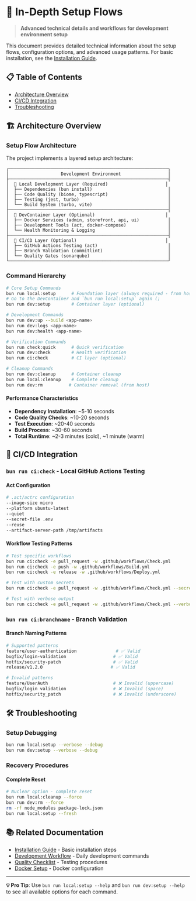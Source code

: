 # 🔧 In-Depth Setup Flows

> **Advanced technical details and workflows for development environment setup**

This document provides detailed technical information about the setup flows, configuration options, and advanced usage patterns. For basic installation, see the [Installation Guide](./1_INSTALLATION_GUIDE.md).

## 📋 Table of Contents

- [Architecture Overview](#-architecture-overview)
- [CI/CD Integration](#-cicd-integration)
- [Troubleshooting](#-troubleshooting)

## 🏗️ Architecture Overview

### **Setup Flow Architecture**

The project implements a layered setup architecture:

```
┌─────────────────────────────────────────────────────────────┐
│                    Development Environment                  │
├─────────────────────────────────────────────────────────────┤
│  🔧 Local Development Layer (Required)                      │
│  ├── Dependencies (bun install)                             │
│  ├── Code Quality (biome, typescript)                       │
│  ├── Testing (jest, turbo)                                  │
│  └── Build System (turbo, vite)                             │
├─────────────────────────────────────────────────────────────┤
│  🐳 DevContainer Layer (Optional)                           │
│  ├── Docker Services (admin, storefront, api, ui)           │
│  ├── Development Tools (act, docker-compose)                │
│  └── Health Monitoring & Logging                            │
├─────────────────────────────────────────────────────────────┤
│  🎯 CI/CD Layer (Optional)                                  │
│  ├── GitHub Actions Testing (act)                           │
│  ├── Branch Validation (commitlint)                         │
│  └── Quality Gates (sonarqube)                              │
└─────────────────────────────────────────────────────────────┘
```

### **Command Hierarchy**

```bash
# Core Setup Commands
bun run local:setup      # Foundation layer (always required - from host)
# Go to the DevContainer and `bun run local:setup` again (;
bun run dev:setup        # Container layer (optional)

# Development Commands
bun run dev:up --build <app-name>
bun run dev:logs <app-name>
bun run dev:health <app-name>

# Verification Commands
bun run check:quick      # Quick verification
bun run dev:check        # Health verification
bun run ci:check         # CI layer (optional)

# Cleanup Commands
bun run dev:cleanup      # Container cleanup
bun run local:cleanup    # Complete cleanup
bun run dev:rm          # Container removal (from host)
```

#### **Performance Characteristics**
- **Dependency Installation**: ~5-10 seconds
- **Code Quality Checks**: ~10-20 seconds
- **Test Execution**: ~20-40 seconds
- **Build Process**: ~30-60 seconds
- **Total Runtime**: ~2-3 minutes (cold), ~1 minute (warm)

## 🔄 CI/CD Integration

### **`bun run ci:check` - Local GitHub Actions Testing**

#### **Act Configuration**
```bash
# .act/actrc configuration
--image-size micro
--platform ubuntu-latest
--quiet
--secret-file .env
--reuse
--artifact-server-path /tmp/artifacts
```

#### **Workflow Testing Patterns**
```bash
# Test specific workflows
bun run ci:check -e pull_request -w .github/workflows/Check.yml
bun run ci:check -e push -w .github/workflows/Build.yml
bun run ci:check -e release -w .github/workflows/Deploy.yml

# Test with custom secrets
bun run ci:check -e pull_request -w .github/workflows/Check.yml --secret-file .env.local

# Test with verbose output
bun run ci:check -e pull_request -w .github/workflows/Check.yml --verbose
```

### **`bun run ci:branchname` - Branch Validation**

#### **Branch Naming Patterns**
```bash
# Supported patterns
feature/user-authentication               # ✅ Valid
bugfix/login-validation                  # ✅ Valid
hotfix/security-patch                    # ✅ Valid
release/v1.2.0                          # ✅ Valid

# Invalid patterns
feature/UserAuth                         # ❌ Invalid (uppercase)
bugfix/login validation                  # ❌ Invalid (space)
hotfix/security_patch                    # ❌ Invalid (underscore)
```

## 🛠️ Troubleshooting

### **Setup Debugging**
```bash
bun run local:setup --verbose --debug
bun run dev:setup --verbose --debug
```

### **Recovery Procedures**

#### **Complete Reset**
```bash
# Nuclear option - complete reset
bun run local:cleanup --force
bun run dev:rm --force
rm -rf node_modules package-lock.json
bun run local:setup --fresh
```

## 📚 Related Documentation

- [Installation Guide](./1_INSTALLATION_GUIDE.md) - Basic installation steps
- [Development Workflow](./3_DEV_FLOWS.md) - Daily development commands
- [Quality Checklist](./0_QUALITY_CHECKLIST.md) - Testing procedures
- [Docker Setup](./5_DOCKER.md) - Docker configuration

---

**💡 Pro Tip**: Use `bun run local:setup --help` and `bun run dev:setup --help` to see all available options for each command. 